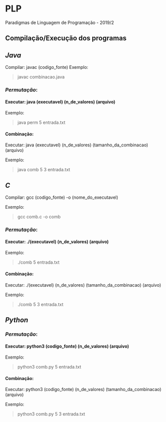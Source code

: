 # PLP
Paradigmas de Linguagem de Programação - 2019/2

## __Compilação/Execução dos programas__
## ___Java___

Compilar: javac (codigo_fonte)
Exemplo:
> javac combinacao.java

### ___Permutação___:
#### Executar: java (executavel) (n_de_valores) (arquivo)
Exemplo: 
> java perm 5 entrada.txt

#### Combinação:
Executar: java (executavel) (n_de_valores) (tamanho_da_combinacao) (arquivo)

Exemplo:
> java comb 5 3 entrada.txt

## ___C___

Compilar: gcc (codigo_fonte) -o (nome_do_executavel)

Exemplo:
> gcc comb.c -o comb

### ___Permutação___:
#### Executar: ./(executavel) (n_de_valores) (arquivo)
Exemplo: 
> ./comb 5 entrada.txt

#### Combinação:
Executar: ./(executavel) (n_de_valores) (tamanho_da_combinacao) (arquivo)

Exemplo:
> ./comb 5 3 entrada.txt

## ___Python___
### ___Permutação___:
#### Executar: python3 (codigo_fonte) (n_de_valores) (arquivo)
Exemplo: 
> python3 comb.py 5 entrada.txt

#### Combinação:
Executar: python3 (codigo_fonte) (n_de_valores) (tamanho_da_combinacao) (arquivo)

Exemplo:
> python3 comb.py 5 3 entrada.txt